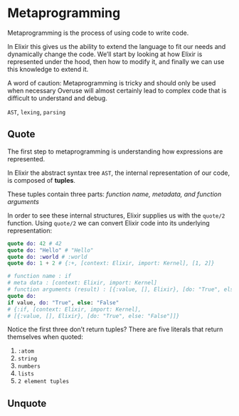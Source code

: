 <!-- This is from Feb 7 during applied programming -->
# Metaprogramming
Metaprogramming is the process of using code to write code. 

In Elixir this gives us the ability to extend the language to fit our needs and dynamically change the code. We’ll start by looking at how Elixir is represented under the hood, then how to modify it, and finally we can use this knowledge to extend it.

A word of caution: Metaprogramming is tricky and should only be used when necessary Overuse will almost certainly lead to complex code that is difficult to understand and debug.

`AST`, `lexing`, `parsing`

## Quote
The first step to metaprogramming is understanding how expressions are represented. 

In Elixir the abstract syntax tree `AST`, the internal representation of our code, is composed of **tuples**. 

These tuples contain three parts: *function name, metadata, and function arguments*

In order to see these internal structures, Elixir supplies us with the `quote/2` function. Using `quote/2` we can convert Elixir code into its underlying representation:

```elixir
quote do: 42 # 42
quote do: "Hello" # "Hello"
quote do: :world # :world
quote do: 1 + 2 # {:+, [context: Elixir, import: Kernel], [1, 2]}

# function name : if 
# meta data : [context: Elixir, import: Kernel]
# function arguments (result) : [{:value, [], Elixir}, [do: "True", else: "False"]]
quote do: 
if value, do: "True", else: "False"
# {:if, [context: Elixir, import: Kernel],
# [{:value, [], Elixir}, [do: "True", else: "False"]]}
```

Notice the first three don’t return tuples? There are five literals that return themselves when quoted:

1. `:atom`
2. `string`
3. `numbers`
4. `lists`
5. `2 element tuples`

## Unquote
